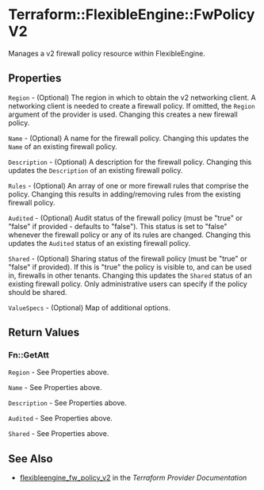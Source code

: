 # Terraform::FlexibleEngine::FwPolicyV2

Manages a v2 firewall policy resource within FlexibleEngine.

## Properties

`Region` - (Optional) The region in which to obtain the v2 networking client.
A networking client is needed to create a firewall policy. If omitted, the
`Region` argument of the provider is used. Changing this creates a new
firewall policy.

`Name` - (Optional) A name for the firewall policy. Changing this
updates the `Name` of an existing firewall policy.

`Description` - (Optional) A description for the firewall policy. Changing
this updates the `Description` of an existing firewall policy.

`Rules` - (Optional) An array of one or more firewall rules that comprise
the policy. Changing this results in adding/removing rules from the
existing firewall policy.

`Audited` - (Optional) Audit status of the firewall policy
(must be "true" or "false" if provided - defaults to "false").
This status is set to "false" whenever the firewall policy or any of its
rules are changed. Changing this updates the `Audited` status of an existing
firewall policy.

`Shared` - (Optional) Sharing status of the firewall policy (must be "true"
or "false" if provided). If this is "true" the policy is visible to, and
can be used in, firewalls in other tenants. Changing this updates the
`Shared` status of an existing firewall policy. Only administrative users
can specify if the policy should be shared.

`ValueSpecs` - (Optional) Map of additional options.


## Return Values

### Fn::GetAtt

`Region` - See Properties above.

`Name` - See Properties above.

`Description` - See Properties above.

`Audited` - See Properties above.

`Shared` - See Properties above.

## See Also

* [flexibleengine_fw_policy_v2](https://www.terraform.io/docs/providers/flexibleengine/r/fw_policy_v2.html) in the _Terraform Provider Documentation_